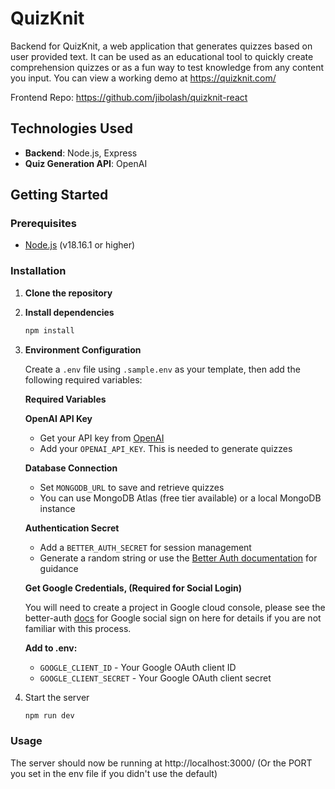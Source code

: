 # QuizKnit

Backend for QuizKnit, a web application that generates quizzes based on user provided text. It can be used as an educational tool to quickly create comprehension quizzes or as a fun way to test knowledge from any content you input. You can view a working demo at https://quizknit.com/

Frontend Repo: https://github.com/jibolash/quizknit-react

## Technologies Used

- **Backend**: Node.js, Express
- **Quiz Generation API**: OpenAI

## Getting Started

### Prerequisites

- [Node.js](https://nodejs.org/) (v18.16.1 or higher)

### Installation

1. **Clone the repository**
2. **Install dependencies**
   ```bash
   npm install
   ```
3. **Environment Configuration**

   Create a `.env` file using `.sample.env` as your template, then add the following required variables:

   **Required Variables**

   **OpenAI API Key**

   - Get your API key from [OpenAI](https://platform.openai.com/api-keys)
   - Add your `OPENAI_API_KEY`. This is needed to generate quizzes

   **Database Connection**

   - Set `MONGODB_URL` to save and retrieve quizzes
   - You can use MongoDB Atlas (free tier available) or a local MongoDB instance

   **Authentication Secret**

   - Add a `BETTER_AUTH_SECRET` for session management
   - Generate a random string or use the [Better Auth documentation](https://www.better-auth.com/docs/reference/options#secret) for guidance

   **Get Google Credentials, (Required for Social Login)**

   You will need to create a project in Google cloud console, please see the better-auth [docs](https://www.better-auth.com/docs/authentication/google) for Google social sign on here for details if you are not familiar with this process.

   **Add to .env:**

   - `GOOGLE_CLIENT_ID` - Your Google OAuth client ID
   - `GOOGLE_CLIENT_SECRET` - Your Google OAuth client secret

4. Start the server

   ```bash
   npm run dev
   ```

### Usage

The server should now be running at http://localhost:3000/ (Or the PORT you set in the env file if you didn't use the default)
